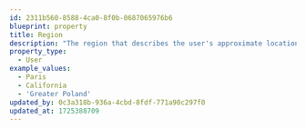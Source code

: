 ```yaml
---
id: 2311b560-8588-4ca0-8f0b-0687065976b6
blueprint: property
title: Region
description: "The region that describes the user's approximate location when the performed an event."
property_type:
  - User
example_values:
  - Paris
  - California
  - 'Greater Poland'
updated_by: 0c3a318b-936a-4cbd-8fdf-771a90c297f0
updated_at: 1725388709
---
```

